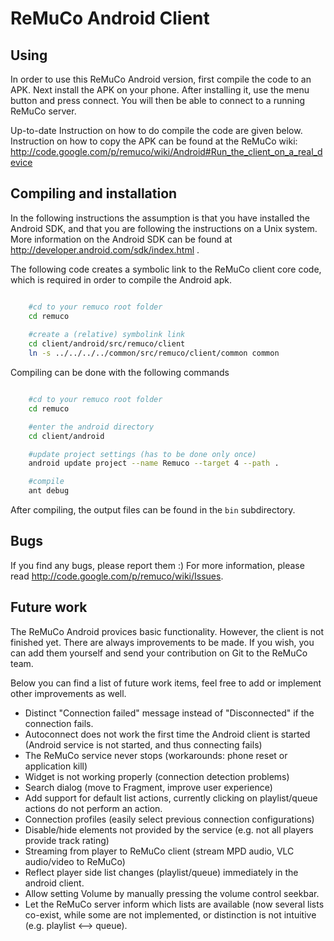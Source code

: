 ReMuCo Android Client
=====================

Using
-----
In order to use this ReMuCo Android version, first compile the code to an APK. 
Next install the APK on your phone. After installing it, use the menu button 
and press connect. You will then be able to connect to a running ReMuCo server.

Up-to-date Instruction on how to do compile the code are given below.
Instruction on how to copy the APK can be found at the ReMuCo wiki:
  http://code.google.com/p/remuco/wiki/Android#Run_the_client_on_a_real_device




Compiling and installation
--------------------------

In the following instructions the assumption is that you have installed the 
Android SDK, and that you are following the instructions on a Unix system.
More information on the Android SDK can be found at http://developer.android.com/sdk/index.html .

The following code creates a symbolic link to the ReMuCo client core code, which is
required in order to compile the Android apk.

```bash

    #cd to your remuco root folder
    cd remuco
    
    #create a (relative) symbolink link
    cd client/android/src/remuco/client
    ln -s ../../../../common/src/remuco/client/common common
```

Compiling can be done with the following commands

```bash

    #cd to your remuco root folder
    cd remuco

    #enter the android directory
    cd client/android

    #update project settings (has to be done only once)
    android update project --name Remuco --target 4 --path .

    #compile
    ant debug
```

After compiling, the output files can be found in the `bin` subdirectory.


Bugs
----
If you find any bugs, please report them :)
For more information, please read http://code.google.com/p/remuco/wiki/Issues.

Future work
-----------
The ReMuCo  Android provices basic functionality. However, the client is not finished yet.
There are always improvements to be made.
If you wish, you can add them yourself and send your contribution on Git to the ReMuCo team.

Below you can find a list of future work items, feel free to add or implement  other improvements as well.

* Distinct "Connection failed" message instead of "Disconnected" if the connection fails.
* Autoconnect does not work the first time the Android client is started (Android service
  is not started, and thus connecting fails)
* The ReMuCo service never stops (workarounds: phone reset or application kill)
* Widget is not working properly (connection detection problems)
* Search dialog (move to Fragment, improve user experience)
* Add support for default list actions, currently clicking on playlist/queue actions do not
  perform an action.
* Connection profiles (easily select previous connection configurations)
* Disable/hide elements not provided by the service (e.g. not all players provide track rating)
* Streaming from player to ReMuCo client (stream MPD audio, VLC audio/video to ReMuCo)
* Reflect player side list changes (playlist/queue) immediately in the android client.
* Allow setting Volume by manually pressing the volume control seekbar.
* Let the ReMuCo server inform which lists are available (now several lists co-exist, while
  some are not implemented, or distinction is not intuitive (e.g. playlist <--> queue).
